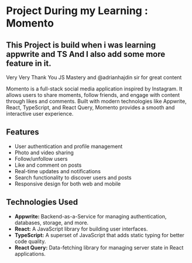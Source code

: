 # Project During my Learning : Momento

## This Project is build when i was learning appwrite and TS And I also add some more feature in it.

Very Very Thank You JS Mastery and @adrianhajdin sir for great content

Momento is a full-stack social media application inspired by Instagram. It allows users to share moments, follow friends, and engage with content through likes and comments. Built with modern technologies like Appwrite, React, TypeScript, and React Query, Momento provides a smooth and interactive user experience.

## Features

-   User authentication and profile management
-   Photo and video sharing
-   Follow/unfollow users
-   Like and comment on posts
-   Real-time updates and notifications
-   Search functionality to discover users and posts
-   Responsive design for both web and mobile

## Technologies Used

-   **Appwrite:** Backend-as-a-Service for managing authentication, databases, storage, and more.
-   **React:** A JavaScript library for building user interfaces.
-   **TypeScript:** A superset of JavaScript that adds static typing for better code quality.
-   **React Query:** Data-fetching library for managing server state in React applications.
